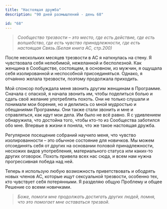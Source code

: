 ```yaml
---
title: "Настоящая дружба"
description: "90 дней размышлений - день 68"

id: "68"
---
```


> _Сообщество трезвости – это место, где есть действие, где есть волшебство,
> где есть чувство принадлежности, где есть настоящая Связь.(Белая книга АС,
> стр.200)_

После нескольких месяцев трезвости в АС я наткнулась на стену. Я чувствовала
себя нелюбимой, нежеланной и бесполезной. Как женщина в Сообществе, состоящем,
в основном, из мужчин, я ощущала себя изолированной и неспособной
присоединяться. Однако, я отчаянно желала трезвости, поэтому продолжала
приходить.

Мой спонсор побуждала меня звонить другим женщинам в Программе. Сначала с
опаской, я начала звонить им, чтобы поделиться болью и сдать своё желание
употреблять похоть. Они не только слушали и понимали мои борения, но и
делились со мной мудростью и обещаниями Программы. Они также стали звонить и
мне и справляться, как идут мои дела. Им было не всё равно. Я с удивлением
обнаружила, что достойна того, чтобы кто-то из Сообщества заботился обо мне.
Впервые в жизни я поняла, что же такое настоящая дружба.

Регулярное посещение собраний научило меня, что чувство изолированности – это
обычное состояние для новичков. Мы можем отсоединять себя от других на
основании половой принадлежности, несхожих видов употребления, материального
статуса или каких-то других оговорок. Похоть привела всех нас сюда, и всем нам
нужна прогрессивная победа над ней.

Теперь я использую любую возможность приветствовать и ободрять новых членов
АС, которые ищут сексуальной трезвости, особенно тех, кто чувствует себя
потерянными. Я разделяю общую Проблему и общее Решение со всеми новичками.

> _Боже, помоги мне продолжать достигать других людей, помня, что это помогает
> мне оставаться трезвой._
